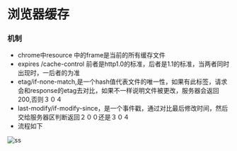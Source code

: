 # 浏览器缓存

### 机制
- chrome中resource 中的frame是当前的所有缓存文件
- expires /cache-control 前者是http1.0的标准，后者是1.1的标准，当两者同时出现时，一后者的为准
- etag/if-none-match,是一个hash值代表文件的唯一性，如果有此标签，请求会和response的etag去对比，如果不一样说明文件被更改，服务器会返回
200,否则３０４
- last-modify/if-modify-since，是一个事件戳，通过对比最后修改时间，然后交给服务器区判断返回２００还是３０４
- 流程如下
  
![ss](http://ww3.sinaimg.cn/mw690/6941baebgw1eul013c3gmj20fe0eo75e.jpg)
